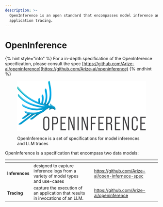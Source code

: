 ```yaml
---
description: >-
  OpenInference is an open standard that encompasses model inference and LLM
  application tracing.
---
```


# OpenInference

{% hint style="info" %}
For a in-depth specification of the OpenInference specification, please consult the spec [https://github.com/Arize-ai/openinference](https://github.com/Arize-ai/openinference)
{% endhint %}

<figure><img src="https://raw.githubusercontent.com/Arize-ai/phoenix-assets/main/logos/OpenInference/Full%20color/OI-full-horiz.svg" alt="" width="563"><figcaption><p>OpenInference is a set of specifications for model inferences and LLM traces</p></figcaption></figure>

OpenInference is a specification that encompass two data models:

<table data-card-size="large" data-view="cards"><thead><tr><th></th><th></th><th></th><th data-hidden data-card-target data-type="content-ref"></th></tr></thead><tbody><tr><td><strong>Inferences</strong></td><td>designed to capture inference logs from a variety of model types and use-cases</td><td></td><td><a href="https://github.com/Arize-ai/open-infernece-spec">https://github.com/Arize-ai/open-infernece-spec</a></td></tr><tr><td><strong>Tracing</strong></td><td>capture the execution of an application that results in invocations of an LLM.<br></td><td></td><td><a href="https://github.com/Arize-ai/openinference">https://github.com/Arize-ai/openinference</a></td></tr></tbody></table>

###
